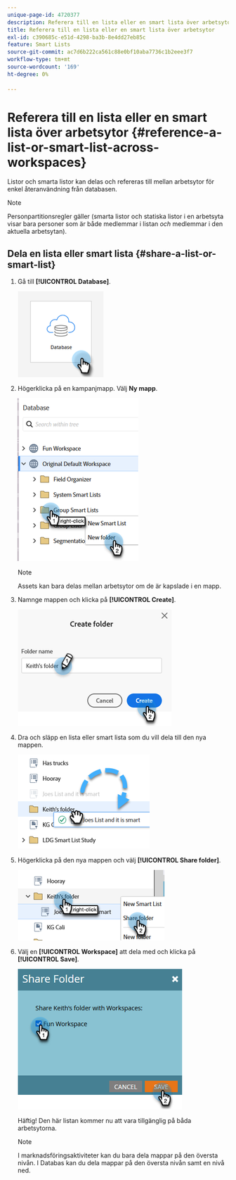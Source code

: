 ```yaml
---
unique-page-id: 4720377
description: Referera till en lista eller en smart lista över arbetsytor - Marketo Docs - produktdokumentation
title: Referera till en lista eller en smart lista över arbetsytor
exl-id: c390685c-e51d-4298-ba3b-8e4dd27eb85c
feature: Smart Lists
source-git-commit: ac7d6b222ca561c88e0bf10aba7736c1b2eee3f7
workflow-type: tm+mt
source-wordcount: '169'
ht-degree: 0%

---
```


# Referera till en lista eller en smart lista över arbetsytor {#reference-a-list-or-smart-list-across-workspaces}

Listor och smarta listor kan delas och refereras till mellan arbetsytor för enkel återanvändning från databasen.

>[!NOTE]
>
>Personpartitionsregler gäller (smarta listor och statiska listor i en arbetsyta visar bara personer som är både medlemmar i listan _och_ medlemmar i den aktuella arbetsytan).

## Dela en lista eller smart lista {#share-a-list-or-smart-list}

1. Gå till **[!UICONTROL Database]**.

   ![](assets/reference-a-list-or-smart-list-across-workspaces-1.png)

1. Högerklicka på en kampanjmapp. Välj **Ny mapp**.

   ![](assets/reference-a-list-or-smart-list-across-workspaces-2.png)

   >[!NOTE]
   >
   >Assets kan bara delas mellan arbetsytor om de är kapslade i en mapp.

1. Namnge mappen och klicka på **[!UICONTROL Create]**.

   ![](assets/reference-a-list-or-smart-list-across-workspaces-3.png)

1. Dra och släpp en lista eller smart lista som du vill dela till den nya mappen.

   ![](assets/reference-a-list-or-smart-list-across-workspaces-4.png)

1. Högerklicka på den nya mappen och välj **[!UICONTROL Share folder]**.

   ![](assets/reference-a-list-or-smart-list-across-workspaces-5.png)

1. Välj en **[!UICONTROL Workspace]** att dela med och klicka på **[!UICONTROL Save]**.

   ![](assets/reference-a-list-or-smart-list-across-workspaces-6.png)

   Häftig! Den här listan kommer nu att vara tillgänglig på båda arbetsytorna.

   >[!NOTE]
   >
   >I marknadsföringsaktiviteter kan du bara dela mappar på den översta nivån. I Databas kan du dela mappar på den översta nivån samt en nivå ned.

